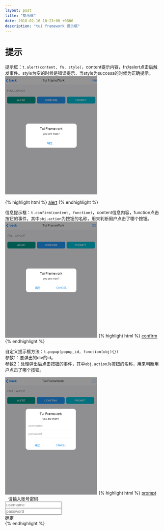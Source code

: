 ```yaml
---
layout: post
title: "提示框"
date: 2018-02-16 18:23:06 +0800
description: "tui framework 提示框"
---
```


提示
===

提示框：`t.alert(content, fn, style)`，content提示内容，fn为alert点击后触发事件。style为空的时候是错误提示，当style为success的时候为正确提示。
<img src="/images/alert.png" width="300px">

{% highlight html %}
    <a href="javascript:;" class="btn bg_teal alert">alert</a>
    <script>
        t(".alert").click(function () {
            t.alert("you want use?", function(){
                t.toNextPage("list.html");
            });
            return false;
        });
    </script>
{% endhighlight %}
  
信息提示框：`t.confirm(content, function)`，content信息内容，function点击按钮的事件，其中`obj.action`为按钮的名称，用来判断用户点击了哪个按钮。  
<img src="/images/confirm.png" width="300px">
{% highlight html %}
    <a href="" class="btn bg_teal confirm">confirm</a>
    <script>
        t(".confirm").click(function () {
            t.confirm("you want use?", function(obj){
                t.alert("btn name", obj.action);
            });
            return false;
        });
    </script>
{% endhighlight %}
  

自定义提示框方法：`t.popup(popup_id, function(obj){})`   
参数1：要弹出的div的id。  
参数2：处理弹出后点击按钮的事件，其中`obj.action`为按钮的名称，用来判断用户点击了哪个按钮。
  
<img src="/images/alert-input.png" width="300px">
{% highlight html %}
    <a href="" class="btn bg_teal prompt">prompt</a>
	<div id="popup3" class="popup-by-input">
		<div class="popup-msg">
			<div class="popup-title-hr">
				<a href="javascript:;"><i class="ion-close"></i></a>
				<span style="margin-left: 10px;">
					请输入账号密码
				</span>
			</div>
			<div class="popup-content">
				<div class="input-field">
					<input type="text" placeholder="username">
				</div>
				<div class="input-field">
					<input type="password" placeholder="password">
				</div>
			</div>
		</div>
		<div class="popup-btn">
			<a href="javascript:;" class="btn btn-sm bg_blue">确定</a>
		</div>
	</div>
    <script>
        t(".prompt").click(function () {
            t("#popup3").popup(function (obj) {
                if (obj.action == "确定") {
    				return true; //返回真，关闭提示框。
                } else if (obj.action == "") {
    				return false; //返回假，不关闭提示框。
                }
            });
        });
    </script>
{% endhighlight %}